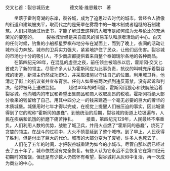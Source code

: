 交叉匕首：裂谷城历史
　　
　　德文隆·维恩戴尔　著

　　坐落于霍利奇湖的东岸，裂谷城，成为了追思过去时代的城市。曾经令人骄傲的街道和建筑被夷平，取而代之的是笼罩在雾霭中的一堆木制或者粗糙的石制建筑。人们只能通过历史书，才能了解过去这样的大城市是如何成为无与伦比的充满荣光的要塞的。
　　裂谷城曾经是来自晨风的贸易车队和旅者活动的中心。白天的任何时候，钓鱼的小船都星罗棋布地分布在湖面上，而到了晚上，夜间的活动让城市活力奔放。城市的卫兵实力强大，紧紧地护住了民众，让他们远伤害。裂谷城的市场也十分的吸引人，不少商店都提供着来自整个泰姆瑞尔各地的各种商品。
　　在第四纪元98年，在混乱的虚空之夜，前任领主被暗杀以后，霍斯冈·交叉匕首成为了新的领主。尽管许多人认为霍斯冈应为此事负责，抗议的叫喊充斥着裂谷城的街道，新领主仍然成功即位，并采取措施以守住自己的位置。利用城卫兵，他清走了街上的抗议者并宣布宵禁。任何人如果被两次抓到违反宵禁，没有起诉和判决，他将被马上送进监狱。
　　超过40年的时间里，霍斯冈用狠心和铁腕统治着裂谷城。他向城内的市民和希望出售商品和商人收取高昂的税收。霍斯冈将绝大部分收来的钱留给了自己，用其中四分之一的钱来建造一个毫无必要的巨大的奢华的木质城堡。城堡用时七年才得以完成，在视觉上提醒人们被压迫的事实，因此城堡得到了它的昵称“霍斯冈的愚蠢”。到他统治的后期，裂谷城的街道上垃圾遍布，人民在疾病和饥饿的折磨下痛苦挣扎。
　　接着，第四纪元129年，人民最终不堪重负。人们利用人数的优势，战胜了城卫兵，并用火点燃了“霍斯冈的愚蠢”，烧死了贪婪的领主。在战斗的过程中，大火不慎蔓延到了整个城市。到了早上，人民获得了胜利，但是付出了巨大的代价。城市的大部分变为了废墟，许多人也死去了。
　　人们花了五年的时间，才把裂谷城重建为如今的小城市。尽管自那以后已经过去了五十年了，城市依然没有完全恢复。有些人认为它永远不会恢复它在第四纪元初期时的富饶，但还是有少数人仍然怀有希望，裂谷城将从灰烬中复活，再一次成为商业的中心。
